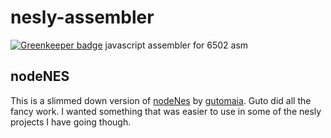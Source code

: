 # nesly-assembler

[![Greenkeeper badge](https://badges.greenkeeper.io/emkay/nesly-assembler.svg)](https://greenkeeper.io/)
javascript assembler for 6502 asm

## nodeNES

This is a slimmed down version of [nodeNes](https://github.com/gutomaia/nodeNES) by [gutomaia](https://github.com/gutomaia/). Guto did all the fancy work. I wanted something that was easier to use in some of the nesly projects I have going though.
